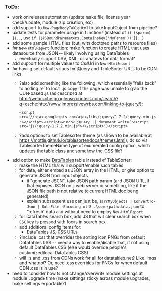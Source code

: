 ### ToDo:
- work on release automation (update make file, license year check/update, module .zip creation, etc)
- add support to `New-PageBodyTableHtml` to take InputObject from pipeline?
- update tests for parameter usage in functions (instead of `if ($param) {}..`, use `if ($PSBoundParameters.ContainsKey('MyParam')) {}..`)
- add some sample HTML files (but, with doctored paths to resource files)
- for `New-HtmlReport` function:  make function to create HTML that uses datasource from JSON -- likely involving using DataTables
	- eventually support CSV, XML, or whatevs for data format?
- add support for multiple values to CssUri in `New-HtmlReport`
- for having set default values for jQuery and TableSorter URLs to be CDN links:
	- ?also add something like the following, which essentially "falls back" to adding ref to local .js copy if the page was unable to grab the CDN-based .js (as described at http://webcache.googleusercontent.com/search?q=cache:http://www.impressivewebs.com/linking-to-jquery/):

		`<script src="//ajax.googleapis.com/ajax/libs/jquery/1.7.2/jquery.min.js"></script>`
    `<script>window.jQuery || document.write('<script src="js/jquery-1.7.2.min.js"><\/script>')</script>`
    - ?add options to set Tablesorter theme (as shown to be available at https://mottie.github.io/tablesorter/docs/themes.html); do so via TablesorterThemeName type of enumerated config option, which updates the table class and somehow the .CSS file?
- add option to make [DataTables](https://datatables.net) table instead of TableSorter:
	- make the HTML that will support/enable such tables
	- for data, either embed as JSON array in the HTML, or give option to generate JSON from input objects
		- if "generate JSON", take JSON path param (and JSON URL, if that exposes JSON on a web server or something, like if the JSON file path is not relative to current HTML doc being generated)
		- explain subsequent use can just be, `$arrMyObjects | ConvertTo-Json | Out-File -Encoding utf8 .\some\path\data.json` to "refresh" data and without need to employ `New-HtmlReport`
	- for DataTables search box, add JS that will clear search box when `ESC` key is pressed with focus in search box
	- add additional config items for:
		- DataTables JS, CSS URLs
	- ?include .css that overrides the sorting icon PNGs from default DataTables CSS -- need a way to enable/disable that, if not using default DataTables CSS (else would override people's customized/local DataTables CSS)
  - will .js and .css from CDNs work for all for datatables.net?  Like, imgs and whatnot? Or, need .css overrides for PNGs for when default CDN .css is in use?
- need to consider how to not change/overwrite module settings at module upgrade time (make settings sticky across module upgrades, make settings exportable?)

